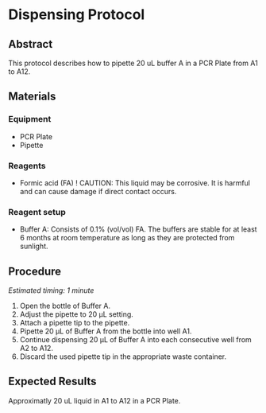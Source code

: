 # Dispensing Protocol


## Abstract
This protocol describes how to pipette 20 uL buffer A in a PCR Plate from A1 to A12.


## Materials

### Equipment
- PCR Plate
- Pipette

### Reagents
- Formic acid (FA)
  ! CAUTION: This liquid may be corrosive. It is harmful and can cause damage if direct contact occurs.

### Reagent setup
- Buffer A: Consists of 0.1% (vol/vol) FA. The buffers are stable for at least 6 months at room temperature as long as they are protected from sunlight.


## Procedure
*Estimated timing: 1 minute*

1. Open the bottle of Buffer A.
2. Adjust the pipette to 20 μL setting.
3. Attach a pipette tip to the pipette.
4. Pipette 20 μL of Buffer A from the bottle into well A1.
5. Continue dispensing 20 μL of Buffer A into each consecutive well from A2 to A12.
6. Discard the used pipette tip in the appropriate waste container.


## Expected Results
Approximatly 20 uL liquid in A1 to A12 in a PCR Plate.
